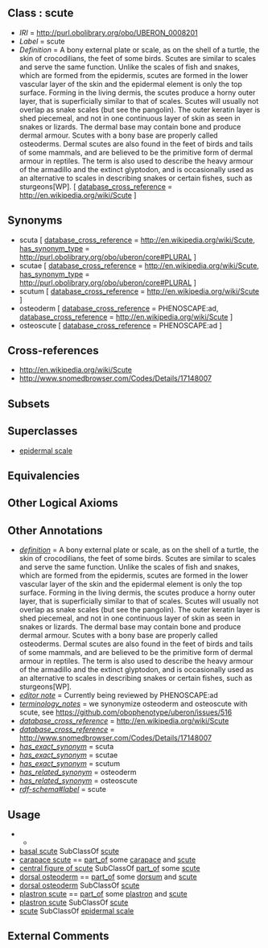 
## Class : scute

 * *IRI* = http://purl.obolibrary.org/obo/UBERON_0008201
 * *Label* = scute
 * *Definition* = A bony external plate or scale, as on the shell of a turtle, the skin of crocodilians, the feet of some birds. Scutes are similar to scales and serve the same function. Unlike the scales of fish and snakes, which are formed from the epidermis, scutes are formed in the lower vascular layer of the skin and the epidermal element is only the top surface. Forming in the living dermis, the scutes produce a horny outer layer, that is superficially similar to that of scales. Scutes will usually not overlap as snake scales (but see the pangolin). The outer keratin layer is shed piecemeal, and not in one continuous layer of skin as seen in snakes or lizards. The dermal base may contain bone and produce dermal armour. Scutes with a bony base are properly called osteoderms. Dermal scutes are also found in the feet of birds and tails of some mammals, and are believed to be the primitive form of dermal armour in reptiles. The term is also used to describe the heavy armour of the armadillo and the extinct glyptodon, and is occasionally used as an alternative to scales in describing snakes or certain fishes, such as sturgeons[WP]. [ [database_cross_reference](../../ef/oboInOwl#hasDbXref.md) = http://en.wikipedia.org/wiki/Scute ]

## Synonyms

 * scuta [ [database_cross_reference](../../ef/oboInOwl#hasDbXref.md) = http://en.wikipedia.org/wiki/Scute, [has_synonym_type](../../pe/oboInOwl#hasSynonymType.md) = http://purl.obolibrary.org/obo/uberon/core#PLURAL ]
 * scutae [ [database_cross_reference](../../ef/oboInOwl#hasDbXref.md) = http://en.wikipedia.org/wiki/Scute, [has_synonym_type](../../pe/oboInOwl#hasSynonymType.md) = http://purl.obolibrary.org/obo/uberon/core#PLURAL ]
 * scutum [ [database_cross_reference](../../ef/oboInOwl#hasDbXref.md) = http://en.wikipedia.org/wiki/Scute ]
 * osteoderm [ [database_cross_reference](../../ef/oboInOwl#hasDbXref.md) = PHENOSCAPE:ad, [database_cross_reference](../../ef/oboInOwl#hasDbXref.md) = http://en.wikipedia.org/wiki/Scute ]
 * osteoscute [ [database_cross_reference](../../ef/oboInOwl#hasDbXref.md) = PHENOSCAPE:ad ]

## Cross-references

 * http://en.wikipedia.org/wiki/Scute
 * http://www.snomedbrowser.com/Codes/Details/17148007

## Subsets


## Superclasses

 * [epidermal scale](../../UBERON/81/UBERON_0007381.md)

## Equivalencies


## Other Logical Axioms


## Other Annotations

 * *[definition](../../IAO/15/IAO_0000115.md)* = A bony external plate or scale, as on the shell of a turtle, the skin of crocodilians, the feet of some birds. Scutes are similar to scales and serve the same function. Unlike the scales of fish and snakes, which are formed from the epidermis, scutes are formed in the lower vascular layer of the skin and the epidermal element is only the top surface. Forming in the living dermis, the scutes produce a horny outer layer, that is superficially similar to that of scales. Scutes will usually not overlap as snake scales (but see the pangolin). The outer keratin layer is shed piecemeal, and not in one continuous layer of skin as seen in snakes or lizards. The dermal base may contain bone and produce dermal armour. Scutes with a bony base are properly called osteoderms. Dermal scutes are also found in the feet of birds and tails of some mammals, and are believed to be the primitive form of dermal armour in reptiles. The term is also used to describe the heavy armour of the armadillo and the extinct glyptodon, and is occasionally used as an alternative to scales in describing snakes or certain fishes, such as sturgeons[WP].
 * *[editor note](../../IAO/16/IAO_0000116.md)* = Currently being reviewed by PHENOSCAPE:ad
 * *[terminology_notes](../../UBPROP/13/UBPROP_0000013.md)* = we synonymize osteoderm and osteoscute with scute, see https://github.com/obophenotype/uberon/issues/516
 * *[database_cross_reference](../../ef/oboInOwl#hasDbXref.md)* = http://en.wikipedia.org/wiki/Scute
 * *[database_cross_reference](../../ef/oboInOwl#hasDbXref.md)* = http://www.snomedbrowser.com/Codes/Details/17148007
 * *[has_exact_synonym](../../ym/oboInOwl#hasExactSynonym.md)* = scuta
 * *[has_exact_synonym](../../ym/oboInOwl#hasExactSynonym.md)* = scutae
 * *[has_exact_synonym](../../ym/oboInOwl#hasExactSynonym.md)* = scutum
 * *[has_related_synonym](../../ym/oboInOwl#hasRelatedSynonym.md)* = osteoderm
 * *[has_related_synonym](../../ym/oboInOwl#hasRelatedSynonym.md)* = osteoscute
 * *[rdf-schema#label](../../el/rdf-schema#label.md)* = scute

## Usage

 * -
 * [basal scute](../../UBERON/65/UBERON_4200165.md) SubClassOf [scute](../../UBERON/01/UBERON_0008201.md)
 * [carapace scute](../../UBERON/74/UBERON_0011674.md) == [part_of](../../BFO/50/BFO_0000050.md) some [carapace](../../UBERON/75/UBERON_0008275.md) and [scute](../../UBERON/01/UBERON_0008201.md)
 * [central figure of scute](../../UBERON/09/UBERON_0018309.md) SubClassOf [part_of](../../BFO/50/BFO_0000050.md) some [scute](../../UBERON/01/UBERON_0008201.md)
 * [dorsal osteoderm](../../UBERON/17/UBERON_0018317.md) == [part_of](../../BFO/50/BFO_0000050.md) some [dorsum](../../UBERON/37/UBERON_0001137.md) and [scute](../../UBERON/01/UBERON_0008201.md)
 * [dorsal osteoderm](../../UBERON/17/UBERON_0018317.md) SubClassOf [scute](../../UBERON/01/UBERON_0008201.md)
 * [plastron scute](../../UBERON/73/UBERON_0011673.md) == [part_of](../../BFO/50/BFO_0000050.md) some [plastron](../../UBERON/76/UBERON_0008276.md) and [scute](../../UBERON/01/UBERON_0008201.md)
 * [plastron scute](../../UBERON/73/UBERON_0011673.md) SubClassOf [scute](../../UBERON/01/UBERON_0008201.md)
 * [scute](../../UBERON/01/UBERON_0008201.md) SubClassOf [epidermal scale](../../UBERON/81/UBERON_0007381.md)

## External Comments

